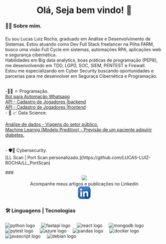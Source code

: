 
 
###

<h1 align="center">Olá, Seja bem vindo! 👋</h1>

###

<h3 align="left">👩‍💻  Sobre mim.</h3>

###

<p align="left">Eu sou Lucas Luiz Rocha, graduado em Análise e Desenvolvimento de Sistemas. Estou atuando como Dev Full Stack  freelancer na Pilha FARM, busco uma visão Full Cycle em sistemas, automações RPA, aplicações web e segurança cibernética.<br>Habilidades em Big data analytics, boas práticas de programação (PEP8), me desenvolvendo em TDD, LGPD, SOC, SIEM, PENTEST e Firewall.<br>Estou me especializando em Cyber Security buscando oportunidades e  parcerias para me desenvolver em Seguraça Cibernética e Programação.<br><br> 
  
-👨‍💻 ⚛  Programação. <br>
[Bot para Automação Whatsapp](https://github.com/LUCAS-LUIZ-ROCHA/bot_whatsapp-RPA)<br>
[API - Cadastro de Jogadores |backend](https://github.com/LUCAS-LUIZ-ROCHA/Crud_Jogadores_Fullstack)<br>
[API - Cadastro de Jogadores |frontend](https://github.com/LUCAS-LUIZ-ROCHA/Frontend_Crud_Jogadores_Fullstack)
    <br>
    - 🧮 📈 Data Science. <br>

[Análise de dados - Viagens do setor público.](https://github.com/LUCAS-LUIZ-ROCHA/Analise_R_Viagens) <br>
[Machine Learnig (Modelo Preditivo) - Previsão de um paciente adquirir diabetes.](https://github.com/LUCAS-LUIZ-ROCHA/ML_Preditivo_R)


<br>
    - 🛡️🔐  Cybersecurity. 
<br>
[LL Scan | Port Scan personalizado.](https://github.com/LUCAS-LUIZ-ROCHA/LL_PortScan)<br>
   
   
</p> 
###
<div align="center">
  <img height="400" src="CyberSecurity.gif"  />
  
</div>


<div align="center">
  Acompanhe meus artigos e publicações no Linkedin 
  <br>
  <a href= "https://www.linkedin.com/in/lucas-luiz-rocha">
  <img  height="40" src= "link_log.png"    /> 
  <a/>

<h3 align="left">🛠 Linguagens | Tecnologias</h3>

###

<div align="left">
  <img src="https://cdn.jsdelivr.net/gh/devicons/devicon/icons/python/python-original.svg" height="40" alt="python logo"  />
  <img width="12" />
  <img src="https://cdn.jsdelivr.net/gh/devicons/devicon/icons/fastapi/fastapi-original.svg" height="40" alt="fastapi logo"  />
  <img width="12" />
  <img src="https://cdn.jsdelivr.net/gh/devicons/devicon/icons/react/react-original.svg" height="40" alt="react logo"  />
  <img width="12" />
  <img src="https://cdn.jsdelivr.net/gh/devicons/devicon/icons/mongodb/mongodb-original.svg" height="40" alt="mongodb logo"  />
  <img width="12" />
  <img src="https://cdn.jsdelivr.net/gh/devicons/devicon/icons/pytest/pytest-original.svg" height="40" alt="pytest logo"  />
  <img width="12" />
  <img src="https://cdn.jsdelivr.net/gh/devicons/devicon/icons/azure/azure-original.svg" height="40" alt="azure logo"  />
  <img width="12" />
  <img src="https://cdn.jsdelivr.net/gh/devicons/devicon/icons/pandas/pandas-original.svg" height="40" alt="pandas logo"  />
  <img width="12" />
  <img src="https://cdn.jsdelivr.net/gh/devicons/devicon/icons/docker/docker-plain-wordmark.svg" height="40" alt="docker logo"  />
  <img width="12" />
  <img src="https://cdn.jsdelivr.net/gh/devicons/devicon/icons/javascript/javascript-original.svg" height="40" alt="javascript logo"  />
  <img width="12" />
  <img src="https://img.shields.io/badge/Kali_Linux-557C94?style=for-the-badge&logo=kali-linux&logoColor=white" height="40" alt="debian logo"  />
</div>

###


###



###
